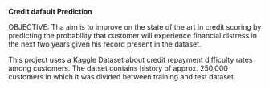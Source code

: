 **Credit dafault Prediction**

OBJECTIVE: Tha aim is to improve on the state of the art in credit scoring by predicting the probability that customer will experience financial distress in the next two years given his record present in the dataset.

This project uses a Kaggle Dataset about credit repayment difficulty rates among customers. The datset contains history of approx. 250,000 customers in which it was divided between training and test dataset.

